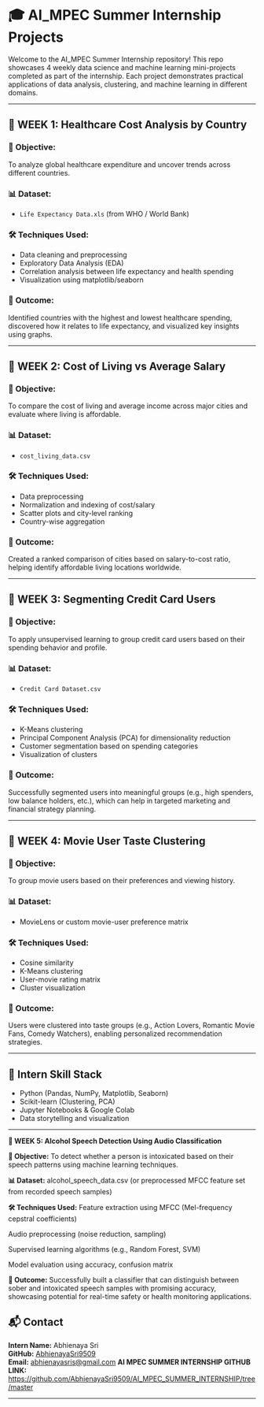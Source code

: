 
# 🎓 AI_MPEC Summer Internship Projects

Welcome to the AI_MPEC Summer Internship repository! This repo showcases 4 weekly data science and machine learning mini-projects completed as part of the internship. Each project demonstrates practical applications of data analysis, clustering, and machine learning in different domains.

---

## 📅 WEEK 1: Healthcare Cost Analysis by Country

### 📌 Objective:
To analyze global healthcare expenditure and uncover trends across different countries.

### 📊 Dataset:
- `Life Expectancy Data.xls` (from WHO / World Bank)

### 🛠️ Techniques Used:
- Data cleaning and preprocessing
- Exploratory Data Analysis (EDA)
- Correlation analysis between life expectancy and health spending
- Visualization using matplotlib/seaborn

### 📌 Outcome:
Identified countries with the highest and lowest healthcare spending, discovered how it relates to life expectancy, and visualized key insights using graphs.

---

## 📅 WEEK 2: Cost of Living vs Average Salary

### 📌 Objective:
To compare the cost of living and average income across major cities and evaluate where living is affordable.

### 📊 Dataset:
- `cost_living_data.csv`

### 🛠️ Techniques Used:
- Data preprocessing
- Normalization and indexing of cost/salary
- Scatter plots and city-level ranking
- Country-wise aggregation

### 📌 Outcome:
Created a ranked comparison of cities based on salary-to-cost ratio, helping identify affordable living locations worldwide.

---

## 📅 WEEK 3: Segmenting Credit Card Users

### 📌 Objective:
To apply unsupervised learning to group credit card users based on their spending behavior and profile.

### 📊 Dataset:
- `Credit Card Dataset.csv`

### 🛠️ Techniques Used:
- K-Means clustering
- Principal Component Analysis (PCA) for dimensionality reduction
- Customer segmentation based on spending categories
- Visualization of clusters

### 📌 Outcome:
Successfully segmented users into meaningful groups (e.g., high spenders, low balance holders, etc.), which can help in targeted marketing and financial strategy planning.

---

## 📅 WEEK 4: Movie User Taste Clustering

### 📌 Objective:
To group movie users based on their preferences and viewing history.

### 📊 Dataset:
- MovieLens or custom movie-user preference matrix

### 🛠️ Techniques Used:
- Cosine similarity
- K-Means clustering
- User-movie rating matrix
- Cluster visualization

### 📌 Outcome:
Users were clustered into taste groups (e.g., Action Lovers, Romantic Movie Fans, Comedy Watchers), enabling personalized recommendation strategies.

---

## 💼 Intern Skill Stack

- Python (Pandas, NumPy, Matplotlib, Seaborn)
- Scikit-learn (Clustering, PCA)
- Jupyter Notebooks & Google Colab
- Data storytelling and visualization

---


**📅 WEEK 5: Alcohol Speech Detection Using Audio Classification**

**📌 Objective:**
To detect whether a person is intoxicated based on their speech patterns using machine learning techniques.

**📊 Dataset:**
alcohol_speech_data.csv (or preprocessed MFCC feature set from recorded speech samples)

**🛠️ Techniques Used:**
Feature extraction using MFCC (Mel-frequency cepstral coefficients)

Audio preprocessing (noise reduction, sampling)

Supervised learning algorithms (e.g., Random Forest, SVM)

Model evaluation using accuracy, confusion matrix

**📌 Outcome:**
Successfully built a classifier that can distinguish between sober and intoxicated speech samples with promising accuracy, showcasing potential for real-time safety or health monitoring applications.



## 📬 Contact

**Intern Name:** Abhienaya Sri  
**GitHub:** [AbhienayaSri9509](https://github.com/AbhienayaSri9509)  
**Email:** abhienayasris@gmail.com
**AI MPEC SUMMER INTERNSHIP GITHUB LINK:** https://github.com/AbhienayaSri9509/AI_MPEC_SUMMER_INTERNSHIP/tree/master

---



